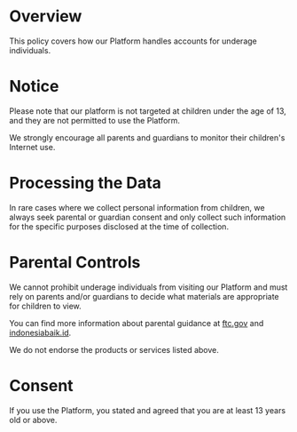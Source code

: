 # Overview
This policy covers how our Platform handles accounts for underage individuals.

# Notice
Please note that our platform is not targeted at children under the age of 13, and they are not permitted to use the Platform.

We strongly encourage all parents and guardians to monitor their children's Internet use.

# Processing the Data
In rare cases where we collect personal information from children, we always seek parental or guardian consent and only collect such information for the specific purposes disclosed at the time of collection.

# Parental Controls
We cannot prohibit underage individuals from visiting our Platform and must rely on parents and/or guardians to decide what materials are appropriate for children to view.

You can find more information about parental guidance at [ftc.gov](https://consumer.ftc.gov/identity-theft-and-online-security/online-privacy-and-security) and [indonesiabaik.id](https://indonesiabaik.id/infografis/menjaga-anak-di-internet). 

We do not endorse the products or services listed above.

# Consent
If you use the Platform, you stated and agreed that you are at least 13 years old or above.